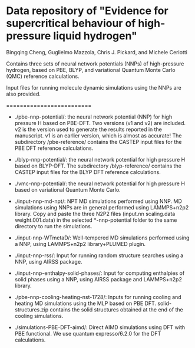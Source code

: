 # Data repository of "Evidence for supercritical behaviour of high-pressure liquid hydrogen"

Bingqing Cheng, Guglielmo Mazzola, Chris J. Pickard, and Michele Ceriotti

Contains three sets of neural network potentials (NNPs) of high-pressure hydrogen, based on PBE, BLYP, and variational Quantum Monte Carlo (QMC) reference calculations.

Input files for running molecule dynamic simulations using the NNPs are also provided.

=========================

* ./pbe-nnp-potential/: the neural network potential (NNP) for high pressure H based on PBE-DFT. Two versions (v1 and v2) are included. v2 is the version used to generate the results reported in the manuscript. v1 is an earlier version, which is almost as accurate! The subdirectory /pbe-reference/ contains the CASTEP input files for the PBE DFT reference calculations.

* ./blyp-nnp-potential/: the neural network potential for high pressure H based on BLYP-DFT. The subdirectory /blyp-reference/ contains the CASTEP input files for the BLYP DFT reference calculations.

* ./vmc-nnp-potential/: the neural network potential for high pressure H based on variational Quantum Monte Carlo.

* ./input-nnp-md-npt/: NPT MD simulations performed using NNP. MD simulations using NNPs are in general performed using LAMMPS+n2p2 library. Copy and paste the three N2P2 files (input.nn scaling.data weight.001.data) in the selected *-nnp-potential folder to the same directory to run the simulations.

* ./input-nnp-WTmetaD/: Well-tempered MD simulations performed using a NNP, using LAMMPS+n2p2 library+PLUMED plugin.

* ./input-nnp-rss/: Input for running random structure searches using a NNP, using AIRSS package.

* ./input-nnp-enthalpy-solid-phases/: Input for computing enthalpies of solid phases using a NNP, using AIRSS package and LAMMPS+n2p2 library.

* ./pbe-nnp-cooling-heating-nst-1728/: Inputs for running cooling and heating MD simulations using the MLP based on PBE DFT. solid-structures.zip contains the solid structures obtained at the end of the cooling simulations.

* ./simulations-PBE-DFT-aimd/: Direct AIMD simulations using DFT with PBE functional. We use quantum expresso/6.2.0 for the DFT calculations.




